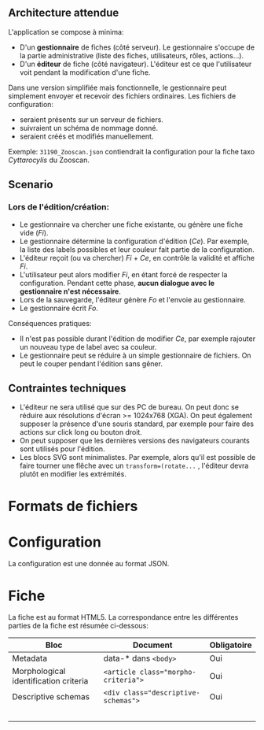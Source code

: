## Architecture attendue

L'application se compose à minima:

- D'un **gestionnaire** de fiches (côté serveur). Le gestionnaire s'occupe de la partie administrative (liste des
  fiches, utilisateurs, rôles, actions...).
- D'un **éditeur** de fiche (côté navigateur). L'éditeur est ce que l'utilisateur voit pendant la modification d'une
  fiche.

Dans une version simplifiée mais fonctionnelle, le gestionnaire peut simplement envoyer et recevoir des fichiers
ordinaires. Les fichiers de configuration:

- seraient présents sur un serveur de fichiers.
- suivraient un schéma de nommage donné.
- seraient créés et modifiés manuellement.

Exemple: `31190_Zooscan.json` contiendrait la configuration pour la fiche taxo _Cyttarocylis_ du Zooscan.

## Scenario

### Lors de l'édition/création:

- Le gestionnaire va chercher une fiche existante, ou génère une fiche vide (*Fi*).
- Le gestionnaire détermine la configuration d'édition (*Ce*). Par exemple, la liste des labels possibles et leur
  couleur fait partie de la configuration.
- L'éditeur reçoit (ou va chercher) *Fi* + *Ce*, en contrôle la validité et affiche *Fi*.
- L'utilisateur peut alors modifier *Fi*, en étant forcé de respecter la configuration. Pendant cette phase, **aucun
  dialogue avec le gestionnaire n'est nécessaire**.
- Lors de la sauvegarde, l'éditeur génère *Fo* et l'envoie au gestionnaire.
- Le gestionnaire écrit *Fo*.

Conséquences pratiques:

- Il n'est pas possible durant l'édition de modifier *Ce*, par exemple rajouter un nouveau type de label avec sa
  couleur.
- Le gestionnaire peut se réduire à un simple gestionnaire de fichiers. On peut le couper pendant l'édition sans gêner.

## Contraintes techniques

- L'éditeur ne sera utilisé que sur des PC de bureau. On peut donc se réduire aux résolutions d'écran >= 1024x768 (XGA).
  On peut également supposer la présence d'une souris standard, par exemple pour faire des actions sur click long ou
  bouton droit.
- On peut supposer que les dernières versions des navigateurs courants sont utilisés pour l'édition.
- Les blocs SVG sont minimalistes. Par exemple, alors qu'il est possible de faire tourner une flêche avec
  un `transform=(rotate...` , l'éditeur devra plutôt en modifier les extrémités.

# Formats de fichiers

# Configuration

La configuration est une donnée au format JSON.

# Fiche

La fiche est au format HTML5. La correspondance entre les différentes parties de la fiche est résumée ci-dessous:

| Bloc     | Document             | Obligatoire |
|----------|----------------------|-------------|
| Metadata | data-* dans `<body>` | Oui         |
|Morphological identification criteria| `<article class="morpho-criteria">` | Oui         |
|Descriptive schemas|`<div class="descriptive-schemas">`| Oui         |
|          |                      |             |
|          |                      |             |
|          |                      |             |
|          |                      |             |
|          |                      |             |
